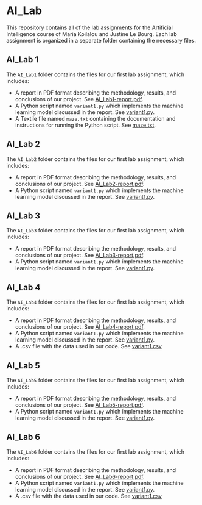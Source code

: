 # AI_Lab
This repository contains all of the lab assignments for the Artificial Intelligence course of Maria Koilalou and Justine Le Bourg. 
Each lab assignment is organized in a separate folder containing the necessary files.


## AI_Lab 1

The `AI_Lab1` folder contains the files for our first lab assignment, which includes:

- A report in PDF format describing the methodology, results, and conclusions of our project. See [AI_Lab1-report.pdf](AI_Lab1/AI_Lab1-report.pdf).
- A Python script named `variant1.py` which implements the machine learning model discussed in the report. See [variant1.py](AI_Lab1/variant1.py).
- A Textile file named `maze.txt` containing the documentation and instructions for running the Python script. See [maze.txt](AI_Lab1/maze.txt).


## AI_Lab 2

The `AI_Lab2` folder contains the files for our first lab assignment, which includes:

- A report in PDF format describing the methodology, results, and conclusions of our project. See [AI_Lab2-report.pdf](AI_Lab2/AI_Lab2-report.pdf).
- A Python script named `variant1.py` which implements the machine learning model discussed in the report. See [variant1.py](AI_Lab2/variant1.py).


## AI_Lab 3

The `AI_Lab3` folder contains the files for our first lab assignment, which includes:

- A report in PDF format describing the methodology, results, and conclusions of our project. See [AI_Lab3-report.pdf](AI_Lab3/AI_Lab3-report.pdf).
- A Python script named `variant1.py` which implements the machine learning model discussed in the report. See [variant1.py](AI_Lab3/variant1.py).


## AI_Lab 4

The `AI_Lab4` folder contains the files for our first lab assignment, which includes:

- A report in PDF format describing the methodology, results, and conclusions of our project. See [AI_Lab4-report.pdf](AI_Lab4/AI_Lab4-report.pdf).
- A Python script named `variant1.py` which implements the machine learning model discussed in the report. See [variant1.py](AI_Lab4/variant1.py).
- A .csv file with the data used in our code. See [variant1.csv](AI_Lab4/variant1.csv)


## AI_Lab 5

The `AI_Lab5` folder contains the files for our first lab assignment, which includes:

- A report in PDF format describing the methodology, results, and conclusions of our project. See [AI_Lab5-report.pdf](AI_Lab5/AI_Lab5-report.pdf).
- A Python script named `variant1.py` which implements the machine learning model discussed in the report. See [variant1.py](AI_Lab5/variant1.py).


## AI_Lab 6

The `AI_Lab6` folder contains the files for our first lab assignment, which includes:

- A report in PDF format describing the methodology, results, and conclusions of our project. See [AI_Lab6-report.pdf](AI_Lab6/AI_Lab6-report.pdf).
- A Python script named `variant1.py` which implements the machine learning model discussed in the report. See [variant1.py](AI_Lab6/variant1.py).
- A .csv file with the data used in our code. See [variant1.csv](AI_Lab6/variant1.csv)
